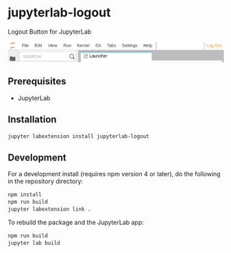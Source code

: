 # jupyterlab-logout

Logout Button for JupyterLab

![screenshot](./doc/screenshot.png)

## Prerequisites

* JupyterLab

## Installation

```bash
jupyter labextension install jupyterlab-logout
```

## Development

For a development install (requires npm version 4 or later), do the following in the repository directory:

```bash
npm install
npm run build
jupyter labextension link .
```

To rebuild the package and the JupyterLab app:

```bash
npm run build
jupyter lab build
```

